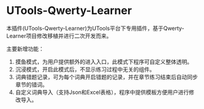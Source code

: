 # UTools-Qwerty-Learner

本插件(UTools-Qwerty-Learner)为UTools平台下专用插件，基于Qwerty-Learner项目修改移植并进行二次开发而来。

主要新增功能：

1. 摸鱼模式，为用户提供额外的进入入口，此模式下程序可自定义整体透明。
2. 沉浸模式，开启此模式后，不显示练习过程中无关的组件。
3. 词典错题记录，可为每个词典开启错题的记录，并在章节练习结束后自动同步章节的错词。
4. 自定义词典导入（支持Json和Excel表格），程序中提供模板方便用户进行修改导入。
